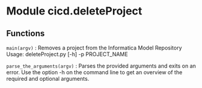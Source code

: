 Module cicd.deleteProject
=========================

Functions
---------

    
`main(argv)`
:   Removes a project from the Informatica Model Repository
    Usage: deleteProject.py [-h] -p PROJECT_NAME

    
`parse_the_arguments(argv)`
:   Parses the provided arguments and exits on an error.
    Use the option -h on the command line to get an overview of the required and optional arguments.